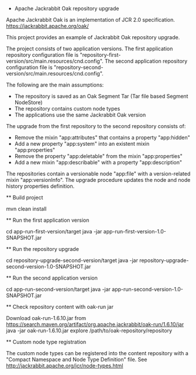 * Apache Jackrabbit Oak repository upgrade

Apache Jackrabbit Oak is an implementation of JCR 2.0 specification.
https://jackrabbit.apache.org/oak/

This project provides an example of Jackrabbit Oak repository upgrade.

The project consists of two application versions.
The first application repository configuration file is "repository-first-version/src/main.resources/cnd.config".
The second application repository configuration file is "repository-second-version/src/main.resources/cnd.config".

The following are the main assumptions:
- The repository is saved as an Oak Segment Tar (Tar file based Segment NodeStore)
- The repository contains custom node types
- The applications use the same Jackrabbit Oak version

The upgrade from the first repository to the second repository consists of:
- Remove the mixin "app:attributes" that contains a property "app:hidden"
- Add a new property "app:system" into an existent mixin "app:properties"
- Remove the property "app:deletable" from the mixin "app:properties"
- Add a new mixin "app:describable" with a property "app:description"

The repositories contain a versionable node "app:file" with a version-related mixin "app:versionInfo".
The upgrade procedure updates the node and node history properties definition. 

** Build project

mvn clean install

** Run the first application version

cd app-run-first-version/target
java -jar app-run-first-version-1.0-SNAPSHOT.jar

** Run the repository upgrade

cd repository-upgrade-second-version/target
java -jar repository-upgrade-second-version-1.0-SNAPSHOT.jar

** Run the second application version

cd app-run-second-version/target
java -jar app-run-second-version-1.0-SNAPSHOT.jar

** Check repository content with oak-run jar

Download oak-run-1.6.10.jar from https://search.maven.org/artifact/org.apache.jackrabbit/oak-run/1.6.10/jar
java -jar oak-run-1.6.10.jar explore /path/to/oak-repository/repository

** Custom node type registration

The custom node types can be registered into the content repository with a "Compact Namespace and Node Type Definition" 
file. See http://jackrabbit.apache.org/jcr/node-types.html